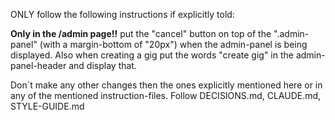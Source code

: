 ONLY follow the following instructions if explicitly told:

<!-- .1 Task -->

**Only in the /admin page!!**
put the "cancel" button on top of the ".admin-panel" (with a margin-bottom of "20px") when the admin-panel is being displayed. 
Also when creating a gig put the words "create gig" in the admin-panel-header and display that. 

<!-- .2 Disclaimer -->

Don`t make any other changes then the ones explicitly mentioned here or in any of the mentioned instruction-files.
Follow DECISIONS.md, CLAUDE.md, STYLE-GUIDE.md
